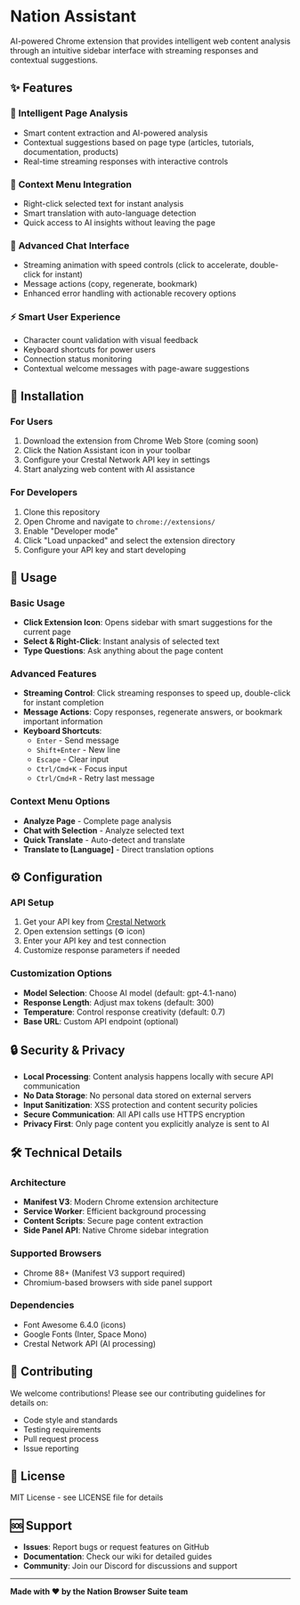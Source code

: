 # Nation Assistant

AI-powered Chrome extension that provides intelligent web content analysis through an intuitive sidebar interface with streaming responses and contextual suggestions.

## ✨ Features

### 🤖 **Intelligent Page Analysis**
- Smart content extraction and AI-powered analysis
- Contextual suggestions based on page type (articles, tutorials, documentation, products)
- Real-time streaming responses with interactive controls

### 🎯 **Context Menu Integration**
- Right-click selected text for instant analysis
- Smart translation with auto-language detection
- Quick access to AI insights without leaving the page

### 💬 **Advanced Chat Interface**
- Streaming animation with speed controls (click to accelerate, double-click for instant)
- Message actions (copy, regenerate, bookmark)
- Enhanced error handling with actionable recovery options

### ⚡ **Smart User Experience**
- Character count validation with visual feedback
- Keyboard shortcuts for power users
- Connection status monitoring
- Contextual welcome messages with page-aware suggestions

## 🚀 Installation

### For Users
1. Download the extension from Chrome Web Store (coming soon)
2. Click the Nation Assistant icon in your toolbar
3. Configure your Crestal Network API key in settings
4. Start analyzing web content with AI assistance

### For Developers
1. Clone this repository
2. Open Chrome and navigate to `chrome://extensions/`
3. Enable "Developer mode"
4. Click "Load unpacked" and select the extension directory
5. Configure your API key and start developing

## 📖 Usage

### **Basic Usage**
- **Click Extension Icon**: Opens sidebar with smart suggestions for the current page
- **Select & Right-Click**: Instant analysis of selected text
- **Type Questions**: Ask anything about the page content

### **Advanced Features**
- **Streaming Control**: Click streaming responses to speed up, double-click for instant completion
- **Message Actions**: Copy responses, regenerate answers, or bookmark important information
- **Keyboard Shortcuts**: 
  - `Enter` - Send message
  - `Shift+Enter` - New line
  - `Escape` - Clear input
  - `Ctrl/Cmd+K` - Focus input
  - `Ctrl/Cmd+R` - Retry last message

### **Context Menu Options**
- **Analyze Page** - Complete page analysis
- **Chat with Selection** - Analyze selected text
- **Quick Translate** - Auto-detect and translate
- **Translate to [Language]** - Direct translation options

## ⚙️ Configuration

### **API Setup**
1. Get your API key from [Crestal Network](https://crestal.network)
2. Open extension settings (⚙️ icon)
3. Enter your API key and test connection
4. Customize response parameters if needed

### **Customization Options**
- **Model Selection**: Choose AI model (default: gpt-4.1-nano)
- **Response Length**: Adjust max tokens (default: 300)
- **Temperature**: Control response creativity (default: 0.7)
- **Base URL**: Custom API endpoint (optional)

## 🔒 Security & Privacy

- **Local Processing**: Content analysis happens locally with secure API communication
- **No Data Storage**: No personal data stored on external servers
- **Input Sanitization**: XSS protection and content security policies
- **Secure Communication**: All API calls use HTTPS encryption
- **Privacy First**: Only page content you explicitly analyze is sent to AI

## 🛠️ Technical Details

### **Architecture**
- **Manifest V3**: Modern Chrome extension architecture
- **Service Worker**: Efficient background processing
- **Content Scripts**: Secure page content extraction
- **Side Panel API**: Native Chrome sidebar integration

### **Supported Browsers**
- Chrome 88+ (Manifest V3 support required)
- Chromium-based browsers with side panel support

### **Dependencies**
- Font Awesome 6.4.0 (icons)
- Google Fonts (Inter, Space Mono)
- Crestal Network API (AI processing)

## 🤝 Contributing

We welcome contributions! Please see our contributing guidelines for details on:
- Code style and standards
- Testing requirements
- Pull request process
- Issue reporting

## 📄 License

MIT License - see LICENSE file for details

## 🆘 Support

- **Issues**: Report bugs or request features on GitHub
- **Documentation**: Check our wiki for detailed guides
- **Community**: Join our Discord for discussions and support

---

**Made with ❤️ by the Nation Browser Suite team**